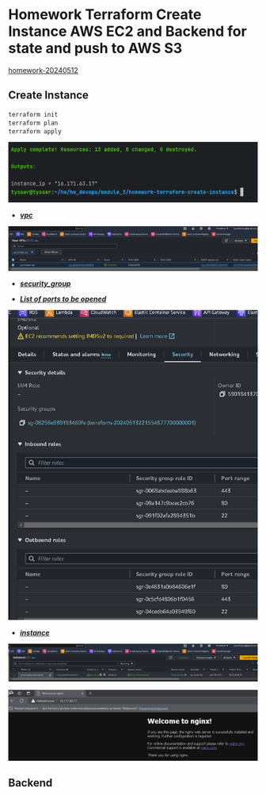 # Homework Terraform Create Instance AWS EC2 and Backend for state and push to AWS S3 
[homework-20240512](https://gitlab.com/dan-it/groups/devops2/homework/-/blob/main/homework-20240512.md?ref_type=heads)

[repo]: https://github.com/yourhostel/hw_devops/blob/main/module_3/homework-terraform-create-instance/

## Create Instance

```bash
terraform init
terraform plan
terraform apply
```

![tr (1).jpg](screenshots%2Ftr%20%281%29.jpg)

- [***vpc***]({repo}/modules/vpc)

![tr (2).jpg](screenshots%2Ftr%20%282%29.jpg)

- [***security_group***](repo/modules/security_group/main.tf)

- [***List of ports to be opened***]({{repo}}/variables.tf)

![tr (3).jpg](screenshots%2Ftr%20%283%29.jpg)

- [***instance***]({{repo}}/modules/ec2/main.tf)

![tr (4).jpg](screenshots%2Ftr%20%284%29.jpg)

![tr (5).jpg](screenshots%2Ftr%20%285%29.jpg)

## Backend